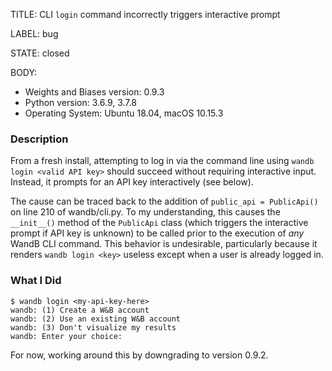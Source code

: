TITLE:
CLI `login` command incorrectly triggers interactive prompt

LABEL:
bug

STATE:
closed

BODY:
* Weights and Biases version: 0.9.3
* Python version: 3.6.9, 3.7.8
* Operating System: Ubuntu 18.04, macOS 10.15.3

### Description

From a fresh install, attempting to log in via the command line using `wandb login <valid API key>` should succeed without requiring interactive input. Instead, it prompts for an API key interactively (see below).

The cause can be traced back to the addition of `public_api = PublicApi()` on line 210 of wandb/cli.py. To my understanding, this causes the `__init__()` method of the `PublicApi` class (which triggers the interactive prompt if API key is unknown) to be called prior to the execution of _any_ WandB CLI command. This behavior is undesirable, particularly because it renders `wandb login <key>` useless except when a user is already logged in.

### What I Did

```
$ wandb login <my-api-key-here>
wandb: (1) Create a W&B account
wandb: (2) Use an existing W&B account
wandb: (3) Don't visualize my results
wandb: Enter your choice:
```

For now, working around this by downgrading to version 0.9.2.

